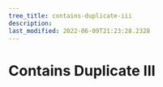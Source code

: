 ```yaml
---
tree_title: contains-duplicate-iii
description: 
last_modified: 2022-06-09T21:23:28.2328
---
```


# Contains Duplicate III
